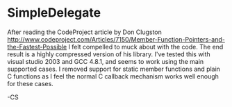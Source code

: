 SimpleDelegate
==============

After reading the CodeProject article by Don Clugston http://www.codeproject.com/Articles/7150/Member-Function-Pointers-and-the-Fastest-Possible I felt compelled to muck about with the code. The end result is a highly compressed version of his library. I've tested this with visual studio 2003 and GCC 4.8.1, and seems to work using the main supported cases. I removed support for static member functions and plain C functions as I feel the normal C callback mechanism works well enough for these cases.

-CS
